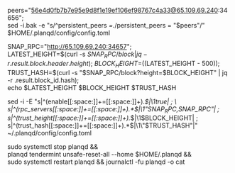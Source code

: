 peers="56e4d0fb7b7e95e9d8f1e19ef106ef98767c4a33@65.109.69.240:34656"; \
sed -i.bak -e "s/^persistent_peers *=.*/persistent_peers = \"$peers\"/" $HOME/.planqd/config/config.toml

SNAP_RPC="http://65.109.69.240:34657"; \
LATEST_HEIGHT=$(curl -s $SNAP_RPC/block | jq -r .result.block.header.height); \
BLOCK_HEIGHT=$((LATEST_HEIGHT - 500)); \
TRUST_HASH=$(curl -s "$SNAP_RPC/block?height=$BLOCK_HEIGHT" | jq -r .result.block_id.hash); \
echo $LATEST_HEIGHT $BLOCK_HEIGHT $TRUST_HASH

sed -i -E "s|^(enable[[:space:]]+=[[:space:]]+).*$|\1true| ; \
s|^(rpc_servers[[:space:]]+=[[:space:]]+).*$|\1\"$SNAP_RPC,$SNAP_RPC\"| ; \
s|^(trust_height[[:space:]]+=[[:space:]]+).*$|\1$BLOCK_HEIGHT| ; \
s|^(trust_hash[[:space:]]+=[[:space:]]+).*$|\1\"$TRUST_HASH\"|" ~/.planqd/config/config.toml

sudo systemctl stop planqd && \
planqd tendermint unsafe-reset-all --home $HOME/.planqd && \
sudo systemctl restart planqd && journalctl -fu planqd -o cat
